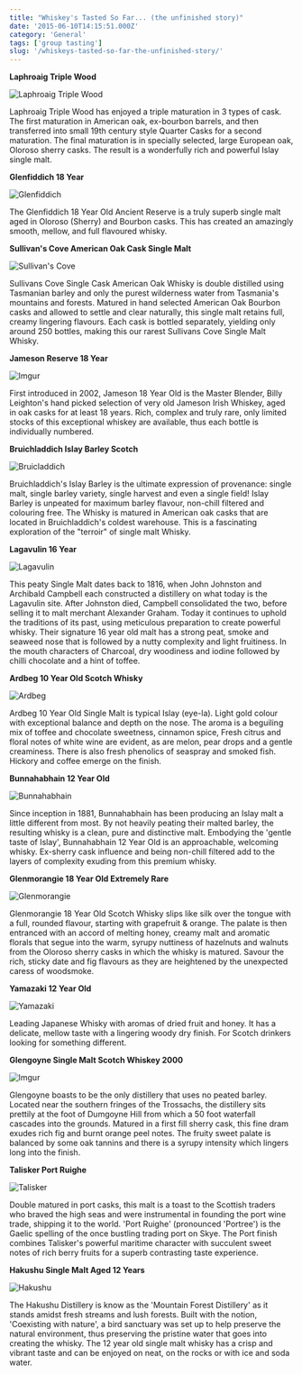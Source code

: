 ```yaml
---
title: "Whiskey's Tasted So Far... (the unfinished story)"
date: '2015-06-10T14:15:51.000Z'
category: 'General'
tags: ['group tasting']
slug: '/whiskeys-tasted-so-far-the-unfinished-story/'
---
```


**Laphroaig Triple Wood**

![Laphroaig Triple Wood](https://i.imgur.com/lK1tGwPm.jpg)

Laphroaig Triple Wood has enjoyed a triple maturation in 3 types of cask. The first maturation in American oak, ex-bourbon barrels, and then transferred into small 19th century style Quarter Casks for a second maturation. The final maturation is in specially selected, large European oak, Oloroso sherry casks. The result is a wonderfully rich and powerful Islay single malt.

**Glenfiddich 18 Year**

![Glenfiddich](https://www.danmurphys.com.au/media/DM/Product/308x385/901411_5_9999_med_v1_m56577569854527434.png)

The Glenfiddich 18 Year Old Ancient Reserve is a truly superb single malt aged in Oloroso (Sherry) and Bourbon casks. This has created an amazingly smooth, mellow, and full flavoured whisky.

**Sullivan's Cove American Oak Cask Single Malt**

![Sullivan's Cove](https://www.danmurphys.com.au/media/DM/Product/308x385/375577_0_9999_med_v1_m56577569854546121.png)

Sullivans Cove Single Cask American Oak Whisky is double distilled using Tasmanian barley and only the purest wilderness water from Tasmania's mountains and forests. Matured in hand selected American Oak Bourbon casks and allowed to settle and clear naturally, this single malt retains full, creamy lingering flavours. Each cask is bottled separately, yielding only around 250 bottles, making this our rarest Sullivans Cove Single Malt Whisky.

**Jameson Reserve 18 Year**

![Imgur](https://i.imgur.com/rFYWniAm.png)

First introduced in 2002, Jameson 18 Year Old is the Master Blender, Billy Leighton's hand picked selection of very old Jameson Irish Whiskey, aged in oak casks for at least 18 years. Rich, complex and truly rare, only limited stocks of this exceptional whiskey are available, thus each bottle is individually numbered.

**Bruichladdich Islay Barley Scotch**

![Bruicladdich](https://www.danmurphys.com.au/media/DM/Product/308x385/786834_1_9999_med_v1_m56577569854701930.png)

Bruichladdich's Islay Barley is the ultimate expression of provenance: single malt, single barley variety, single harvest and even a single field! Islay Barley is unpeated for maximum barley flavour, non-chill filtered and colouring free. The Whisky is matured in American oak casks that are located in Bruichladdich's coldest warehouse. This is a fascinating exploration of the "terroir" of single malt Whisky.

**Lagavulin 16 Year**

![Lagavulin](https://www.danmurphys.com.au/media/DM/Product/308x385/41788_0_9999_med_v1_m56577569854546437.png)

This peaty Single Malt dates back to 1816, when John Johnston and Archibald Campbell each constructed a distillery on what today is the Lagavulin site. After Johnston died, Campbell consolidated the two, before selling it to malt merchant Alexander Graham. Today it continues to uphold the traditions of its past, using meticulous preparation to create powerful whisky. Their signature 16 year old malt has a strong peat, smoke and seaweed nose that is followed by a nutty complexity and light fruitiness. In the mouth characters of Charcoal, dry woodiness and iodine followed by chilli chocolate and a hint of toffee.

**Ardbeg 10 Year Old Scotch Whisky**

![Ardbeg](https://www.danmurphys.com.au/media/DM/Product/308x385/903743_0_9999_med_v1_m56577569854673426.png)

Ardbeg 10 Year Old Single Malt is typical Islay (eye-la). Light gold colour with exceptional balance and depth on the nose. The aroma is a beguiling mix of toffee and chocolate sweetness, cinnamon spice, Fresh citrus and floral notes of white wine are evident, as are melon, pear drops and a gentle creaminess. There is also fresh phenolics of seaspray and smoked fish. Hickory and coffee emerge on the finish.

**Bunnahabhain 12 Year Old**

![Bunnahabhain](https://www.danmurphys.com.au/media/DM/Product/308x385/760659_0_9999_med_v1_m56577569854531611.png)

Since inception in 1881, Bunnahabhain has been producing an Islay malt a little different from most. By not heavily peating their malted barley, the resulting whisky is a clean, pure and distinctive malt. Embodying the 'gentle taste of Islay', Bunnahabhain 12 Year Old is an approachable, welcoming whisky. Ex-sherry cask influence and being non-chill filtered add to the layers of complexity exuding from this premium whisky.

**Glenmorangie 18 Year Old Extremely Rare**

![Glenmorangie](https://www.danmurphys.com.au/media/DM/Product/308x385/824073_0_9999_med_v1_m56577569855037782.png)

Glenmorangie 18 Year Old Scotch Whisky slips like silk over the tongue with a full, rounded flavour, starting with grapefruit & orange. The palate is then entranced with an accord of melting honey, creamy malt and aromatic florals that segue into the warm, syrupy nuttiness of hazelnuts and walnuts from the Oloroso sherry casks in which the whisky is matured. Savour the rich, sticky date and fig flavours as they are heightened by the unexpected caress of woodsmoke.

**Yamazaki 12 Year Old**

![Yamazaki](https://www.danmurphys.com.au/media/DM/Product/308x385/903363_0_9999_med_v1_m56577569854527489.png)

Leading Japanese Whisky with aromas of dried fruit and honey. It has a delicate, mellow taste with a lingering woody dry finish. For Scotch drinkers looking for something different.

**Glengoyne Single Malt Scotch Whiskey 2000**

![Imgur](https://i.imgur.com/mzRsLFum.jpg)

Glengoyne boasts to be the only distillery that uses no peated barley. Located near the southern fringes of the Trossachs, the distillery sits prettily at the foot of Dumgoyne Hill from which a 50 foot waterfall cascades into the grounds. Matured in a first fill sherry cask, this fine dram exudes rich fig and burnt orange peel notes. The fruity sweet palate is balanced by some oak tannins and there is a syrupy intensity which lingers long into the finish.

**Talisker Port Ruighe**

![Talisker](https://www.danmurphys.com.au/media/DM/Product/308x385/784436_0_9999_med_v1_m56577569854701927.png)

Double matured in port casks, this malt is a toast to the Scottish traders who braved the high seas and were instrumental in founding the port wine trade, shipping it to the world. 'Port Ruighe' (pronounced 'Portree') is the Gaelic spelling of the once bustling trading port on Skye. The Port finish combines Talisker's powerful maritime character with succulent sweet notes of rich berry fruits for a superb contrasting taste experience.

**Hakushu Single Malt Aged 12 Years**

![Hakushu](https://www.danmurphys.com.au/media/DM/Product/308x385/784473_0_9999_med_v1_m56577569854701952.png)

The Hakushu Distillery is know as the 'Mountain Forest Distillery' as it stands amidst fresh streams and lush forests. Built with the notion, 'Coexisting with nature', a bird sanctuary was set up to help preserve the natural environment, thus preserving the pristine water that goes into creating the whisky. The 12 year old single malt whisky has a crisp and vibrant taste and can be enjoyed on neat, on the rocks or with ice and soda water.

